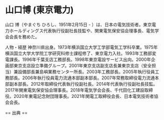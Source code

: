 # 山口博 (東京電力)

山口 博（やまぐち ひろし、1951年2月15日 - ）は、日本の電気技術者。東京電力ホールディングス代表執行役副社長技監や、関東電気保安協会理事長、電気学会会長を務めた。

人物・経歴
神奈川県出身。1973年横浜国立大学工学部電気工学科卒業。1975年横浜国立大学大学院工学研究科修士課程修了、東京電力入社。1993年工務部変電課長。1996年千葉支店工務部長。1998年東京電設サービス出向。2000年企画部東京支店設立準備グループ。2001年東京支店副支店長兼東京支店（安全担当）兼設備部長兼島嶼業務センター所長。2003年工務部長。2005年執行役員工務部長。2006年執行役員電力流通本部副本部長。2007年常務取締役電力流通本部副本部長。2012年取締役代表執行役副社長。2014年代表執行役副社長技監。2017年関東電気保安協会理事長。2018年電気学会会長、千代田化工建設取締役。2020年東電記念財団理事長。2021年関電工取締役会長、日本電気技術者協会会長。


== 出典 ==